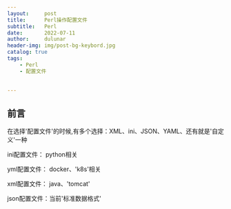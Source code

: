 ```yaml
---
layout:     post
title:      Perl操作配置文件
subtitle:   Perl
date:       2022-07-11
author:     dulunar
header-img: img/post-bg-keybord.jpg
catalog: true
tags:
    - Perl
    - 配置文件    
    

---
```


## 前言
在选择'配置文件'的时候,有多个选择：XML、ini、JSON、YAML、还有就是'自定义'一种

ini配置文件： python相关

yml配置文件： docker、'k8s'相关

xml配置文件： java、'tomcat'

json配置文件：当前'标准数据格式'

